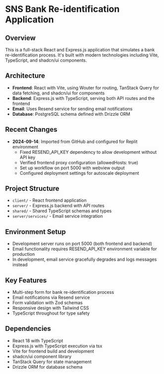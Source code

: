# SNS Bank Re-identification Application

## Overview
This is a full-stack React and Express.js application that simulates a bank re-identification process. It's built with modern technologies including Vite, TypeScript, and shadcn/ui components.

## Architecture
- **Frontend**: React with Vite, using Wouter for routing, TanStack Query for data fetching, and shadcn/ui for components
- **Backend**: Express.js with TypeScript, serving both API routes and the frontend
- **Email**: Uses Resend service for sending email notifications
- **Database**: PostgreSQL schema defined with Drizzle ORM

## Recent Changes
- **2024-09-14**: Imported from GitHub and configured for Replit environment
  - Fixed RESEND_API_KEY dependency to allow development without API key
  - Verified frontend proxy configuration (allowedHosts: true) 
  - Set up workflow on port 5000 with webview output
  - Configured deployment settings for autoscale deployment

## Project Structure
- `client/` - React frontend application
- `server/` - Express.js backend with API routes
- `shared/` - Shared TypeScript schemas and types
- `server/services/` - Email service integration

## Environment Setup
- Development server runs on port 5000 (both frontend and backend)
- Email functionality requires RESEND_API_KEY environment variable for production
- In development, email service gracefully degrades and logs messages instead

## Key Features
- Multi-step form for bank re-identification process
- Email notifications via Resend service
- Form validation with Zod schemas
- Responsive design with Tailwind CSS
- TypeScript throughout for type safety

## Dependencies
- React 18 with TypeScript
- Express.js with TypeScript execution via tsx
- Vite for frontend build and development
- shadcn/ui component library
- TanStack Query for state management
- Drizzle ORM for database schema
